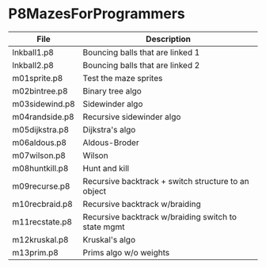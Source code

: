 # P8MazesForProgrammers

| File | Description |
|------|-------------|
|lnkball1.p8 | Bouncing balls that are linked 1 |
|lnkball2.p8 | Bouncing balls that are linked 2 |
|m01sprite.p8 | Test the maze sprites |
|m02bintree.p8 | Binary tree algo |
|m03sidewind.p8 | Sidewinder algo |
|m04randside.p8 | Recursive sidewinder algo |
|m05dijkstra.p8 | Dijkstra's algo |
|m06aldous.p8 | Aldous-Broder |
|m07wilson.p8 | Wilson |
|m08huntkill.p8 | Hunt and kill |
|m09recurse.p8 | Recursive backtrack + switch structure to an object |
|m10recbraid.p8 | Recursive backtrack w/braiding |
|m11recstate.p8 | Recursive backtrack w/braiding switch to state mgmt |
|m12kruskal.p8 | Kruskal's algo |
|m13prim.p8 | Prims algo w/o weights |

